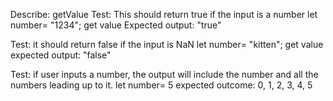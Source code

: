 Describe: getValue
Test: This should return true if the input is a number 
let number= "1234"; get value
Expected output: "true" 

Test: it should return false if the input is NaN
let number= "kitten"; get value
expected output: "false"

Test: if user inputs a number, the output will include the number and all the numbers leading up to it.
let number= 5
expected outcome: 0, 1, 2, 3, 4, 5